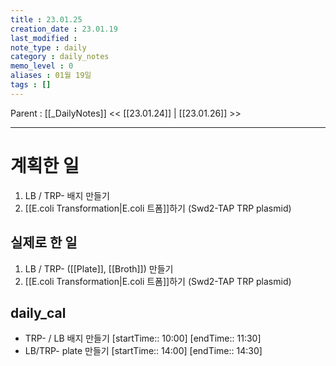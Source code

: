```yaml
---
title : 23.01.25
creation_date : 23.01.19
last_modified :
note_type : daily
category : daily_notes
memo_level : 0
aliases : 01월 19일
tags : []
---
```

Parent : [[_DailyNotes]]
<< [[23.01.24]] | [[23.01.26]] >>

---
# 계획한 일

1. LB / TRP- 배지 만들기
2. [[E.coli Transformation|E.coli 트폼]]하기 (Swd2-TAP TRP plasmid)

## 실제로 한 일

1. LB / TRP- ([[Plate]], [[Broth]]) 만들기
2. [[E.coli Transformation|E.coli 트폼]]하기 (Swd2-TAP TRP plasmid)

## daily_cal
-  TRP- / LB 배지 만들기 [startTime:: 10:00]  [endTime:: 11:30]
-  LB/TRP- plate 만들기 [startTime:: 14:00]  [endTime:: 14:30]